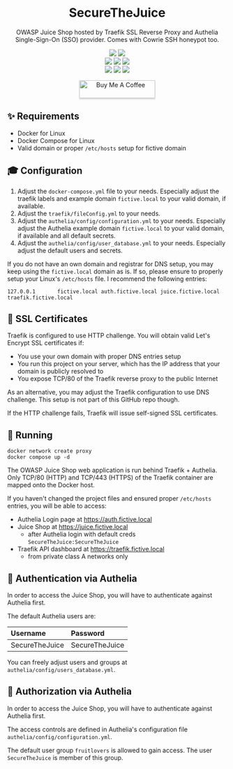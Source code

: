 <div align="center" width="100%">
    <h1>SecureTheJuice</h1>
    <p>OWASP Juice Shop hosted by Traefik SSL Reverse Proxy and Authelia Single-Sign-On (SSO) provider. Comes with Cowrie SSH honeypot too.</p><p>
    <a target="_blank" href="https://github.com/l4rm4nd"><img src="https://img.shields.io/badge/maintainer-LRVT-orange" /></a>
    <a target="_blank" href="https://GitHub.com/l4rm4nd/SecureTheJuice/graphs/contributors/"><img src="https://img.shields.io/github/contributors/l4rm4nd/SecureTheJuice.svg" /></a><br>
    <a target="_blank" href="https://GitHub.com/l4rm4nd/SecureTheJuice/commits/"><img src="https://img.shields.io/github/last-commit/l4rm4nd/SecureTheJuice.svg" /></a>
    <a target="_blank" href="https://GitHub.com/l4rm4nd/SecureTheJuice/issues/"><img src="https://img.shields.io/github/issues/l4rm4nd/SecureTheJuice.svg" /></a>
    <a target="_blank" href="https://github.com/l4rm4nd/SecureTheJuice/issues?q=is%3Aissue+is%3Aclosed"><img src="https://img.shields.io/github/issues-closed/l4rm4nd/SecureTheJuice.svg" /></a><br>
        <a target="_blank" href="https://github.com/l4rm4nd/SecureTheJuice/stargazers"><img src="https://img.shields.io/github/stars/l4rm4nd/SecureTheJuice.svg?style=social&label=Star" /></a>
    <a target="_blank" href="https://github.com/l4rm4nd/SecureTheJuice/network/members"><img src="https://img.shields.io/github/forks/l4rm4nd/SecureTheJuice.svg?style=social&label=Fork" /></a>
    <a target="_blank" href="https://github.com/l4rm4nd/SecureTheJuice/watchers"><img src="https://img.shields.io/github/watchers/l4rm4nd/SecureTheJuice.svg?style=social&label=Watch" /></a><p>
    <a href="https://www.buymeacoffee.com/LRVT" target="_blank"><img src="https://www.buymeacoffee.com/assets/img/custom_images/orange_img.png" alt="Buy Me A Coffee" style="height: 41px !important;width: 174px !important;box-shadow: 0px 3px 2px 0px rgba(190, 190, 190, 0.5) !important;-webkit-box-shadow: 0px 3px 2px 0px rgba(190, 190, 190, 0.5) !important;" ></a>
</div>

## ✨ Requirements
- Docker for Linux
- Docker Compose for Linux
- Valid domain or proper `/etc/hosts` setup for fictive domain

## 🎓 Configuration

1. Adjust the `docker-compose.yml` file to your needs. Especially adjust the traefik labels and example domain `fictive.local` to your valid domain, if available.
2. Adjust the `traefik/fileConfig.yml` to your needs.
3. Adjust the `authelia/config/configuration.yml` to your needs. Especially adjust the Authelia example domain `fictive.local` to your valid domain, if available and all default secrets.
4. Adjust the `authelia/config/user_database.yml` to your needs. Especially adjust the default users and secrets.

If you do not have an own domain and registrar for DNS setup, you may keep using the `fictive.local` domain as is. If so, please ensure to properly setup your Linux's `/etc/hosts` file. I recommend the following entries:

````
127.0.0.1       fictive.local auth.fictive.local juice.fictive.local traefik.fictive.local
````

## 💎 SSL Certificates

Traefik is configured to use HTTP challenge. You will obtain valid Let's Encrypt SSL certificates if:

- You use your own domain with proper DNS entries setup
- You run this project on your server, which has the IP address that your domain is publicly resolved to
- You expose TCP/80 of the Traefik reverse proxy to the public Internet

As an alternative, you may adjust the Traefik configuration to use DNS challenge. This setup is not part of this GitHub repo though.

If the HTTP challenge fails, Traefik will issue self-signed SSL certificates.

## 🏃 Running

````
docker network create proxy
docker compose up -d
````

The OWASP Juice Shop web application is run behind Traefik + Authelia. Only TCP/80 (HTTP) and TCP/443 (HTTPS) of the Traefik container are mapped onto the Docker host.

If you haven't changed the project files and ensured proper `/etc/hosts` entries, you will be able to access:

- Authelia Login page at https://auth.fictive.local
- Juice Shop at https://juice.fictive.local
    - after Authelia login with default creds `SecureTheJuice:SecureTheJuice` 
- Traefik API dashboard at https://traefik.fictive.local
    - from private class A networks only

## 🔑 Authentication via Authelia

In order to access the Juice Shop, you will have to authenticate against Authelia first.

The default Authelia users are:

| Username | Password |
| :---------- | :--------- |
| SecureTheJuice  | SecureTheJuice  |

You can freely adjust users and groups at `authelia/config/users_database.yml`.

## 🔏 Authorization via Authelia

In order to access the Juice Shop, you will have to authenticate against Authelia first.

The access controls are defined in Authelia's configuration file `authelia/config/configuration.yml`.

The default user group `fruitlovers` is allowed to gain access. The user `SecureTheJuice` is member of this group.
